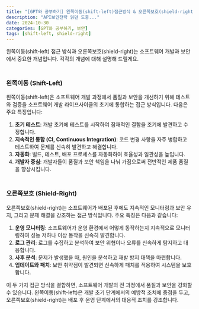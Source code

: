 ```yaml
---
title: "[GPT와 공부하기] 왼쪽이동(shift-left)접근방식 & 오른쪽보호(shield-right)"
description: "API보안전략 읽던 도중..."
date: 2024-10-30
categories: [GPT와 공부하기, 보안]
tags: [shift-left, shield-right]
---
```




왼쪽이동(shift-left) 접근 방식과 오른쪽보호(shield-right)는 소프트웨어 개발과 보안에서 중요한 개념입니다. 각각의 개념에 대해 설명해 드릴게요.



### <br>왼쪽이동 (Shift-Left)

왼쪽이동(shift-left)은 소프트웨어 개발 과정에서 품질과 보안을 개선하기 위해 테스트와 검증을 소프트웨어 개발 라이프사이클의 초기에 통합하는 접근 방식입니다. 다음은 주요 특징입니다:

1. **초기 테스트**: 개발 초기에 테스트를 시작하여 잠재적인 결함을 조기에 발견하고 수정합니다.
2. **지속적인 통합 (CI, Continuous Integration)**: 코드 변경 사항을 자주 병합하고 테스트하여 문제를 신속히 발견하고 해결합니다.
3. **자동화**: 빌드, 테스트, 배포 프로세스를 자동화하여 효율성과 일관성을 높입니다.
4. **개발자 중심**: 개발자들이 품질과 보안 책임을 나눠 가짐으로써 전반적인 제품 품질을 향상시킵니다.



### <br>오른쪽보호 (Shield-Right)

오른쪽보호(shield-right)는 소프트웨어가 배포된 후에도 지속적인 모니터링과 보안 유지, 그리고 문제 해결을 강조하는 접근 방식입니다. 주요 특징은 다음과 같습니다:

1. **운영 모니터링**: 소프트웨어가 운영 환경에서 어떻게 동작하는지 지속적으로 모니터링하여 성능 저하나 이상 동작을 신속히 발견합니다.
2. **로그 관리**: 로그를 수집하고 분석하여 보안 위협이나 오류를 신속하게 탐지하고 대응합니다.
3. **사후 분석**: 문제가 발생했을 때, 원인을 분석하고 재발 방지 대책을 마련합니다.
4. **업데이트와 패치**: 보안 취약점이 발견되면 신속하게 패치를 적용하여 시스템을 보호합니다.

이 두 가지 접근 방식을 결합하면, 소프트웨어 개발의 전 과정에서 품질과 보안을 강화할 수 있습니다. 왼쪽이동(shift-left)은 개발 초기 단계에서의 예방적 조치에 중점을 두고, 오른쪽보호(shield-right)는 배포 후 운영 단계에서의 대응적 조치를 강조합니다.


